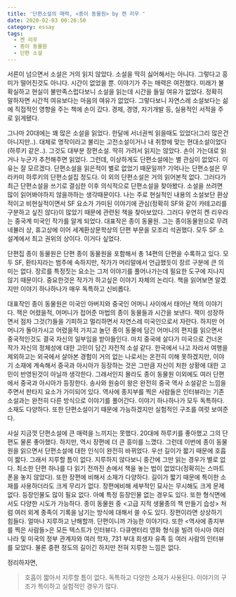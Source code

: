 ```yaml
---
title: '단편소설의 매력, <종이 동물원> by 켄 리우 '
date: 2020-02-03 00:26:50
category: essay
tags:
  - 켄 리우
  - 종이 동물원
  - 단편 소설
---
```


서른이 넘으면서 소설은 거의 읽지 않았다. 소설을 딱히 싫어해서는 아니다. 그렇다고 흥미가 떨어진것도 아니다. 시간이 없었을 뿐. 이야기가 주는 매력은 여전했다. 미래가 불확실하고 현실이 불만족스럽다보니 소설을 읽는데 시간을 들일 여유가 없었다. 정확히 말하자면 시간적 여유보다는 마음의 여유가 없었다. 그렇다보니 자연스레 소설보다는 삶에 직접적인 영향을 주는 책에 손이 갔다. 경제, 경영, 자기개발 등, 실용적인 서적을 주로 읽게됐다.

그나마 20대에는 꽤 많은 소설을 읽었다. 한달에 서너권씩 읽을때도 있었다(그리 많은건 아니지만..). 대체로 명작이라고 불리는 고전소설이거나 내 취향에 맞는 현대소설이었다(하루키 같은..). 그것도 대부분 장편소설. 딱히 가려서 읽지는 않았다. 손이 가는대로 읽거나 누군가 추천해주면 읽었다. 그런데, 이상하게도 단편소설에는 별 관심이 없었다. 이유는 잘 모르겠다. 단편소설을 읽은적이 별로 없었기 때문일까? 기억나는 단편소설은 무라카미 하루키의 단편소설집 정도다. 이 외의 단편소설은 거의 읽어본적 없다. 그러다가 최근 단편소설을 쓰기로 결심한 이후 의식적으로 단편소설을 찾아봤다. 소설을 쓰려면 많이 읽어봐야하지 않을까하는 생각때문이다. 나는 주로 현실적인 내용의 소설보단 환상적이고 비현실적이면서 SF 요소가 가미된 이야기에 관심(정확히 SF와 같이 카테고리를 구분하고 싶진 않다)이 많았기 때문에 관련된 책을 찾아보았다. 그러다 우연히 켄 리우라는 중국계 미국인 작가를 알게 되었다. 대표작은 종이 동물원. 그는 종이동물원으로 무려 네뷸러 상, 휴고상에 이어 세계환상문학상의 단편 부문을 모조리 석권했다. 모두 SF 소설계에서 최고 권위의 상이다. 이거다 싶었다.

단편집 종이 동물원은 단편 종이 동물원을 포함해서 총 14편의 단편을 수록하고 있다. 모두 SF, 환타지라는 범주에 속하지만, 작가가 머리말에서 언급했듯이 장르 구분에 큰 의미는 없다. 장르를 특정짓는 요소는 그저 이야기를 풀어나가는데 필요한 도구에 지나지 않기 때문이다. 중요한것은 작가가 하고싶은 이야기 자체의 논리다. 책을 읽어보면 알겠지만 이야기 하나하나가 매우 독특하고 신비롭다. 

대표작인 종이 동물원은 미국인 아버지와 중국인 어머니 사이에서 태어난 잭의 이야기다. 잭은 어렸을적, 어머니가 접어준 마법의 종이 동물들과 시간을 보낸다. 잭이 성장하면서 점차 그것(?)들을 기피하고 멀리하면서 자연스레 미국인으로서 자란다. 하지만 어머니가 돌아가시고 어렸을적 가지고 놀던 종이 동물에 담긴 어머니의 편지를 읽으면서 중국적인것도 결국 자신의 일부임을 받아들인다. 마치 중국에 살다가 미국으로 건너온 작가 자신의 정체성에 대한 고민이 담긴 자전적 소설 같다. 한국에서 나고 자라서 여행을 제외하고는 외국에서 살아본 경험이 거의 없는 나로서는 온전히 이해 못하겠지만, 이야기 소재에 계속해서 중국과 아시아가 등장하는 것은 그만큼 자신이 처한 상황에 대한 고민이 반영된것이 아닐까 생각한다. 그래서인지 몰라도 종이 동물원 이외에도 여러 단편에서 중국과 아시아가 등장한다. 송사와 원숭이 왕은 완전히 중국 역사 소설같은 느낌을 주면서 판타지 요소가 가미되어 있다. 역사에 종지부를 찍은 사람들은 인터뷰라는 기존 소설과는 완전히 다른 방식으로 이야기를 풀어간다. 이야기 하나하나가 모두 독특하다. 소재도 다양하다. 또한 단편소설이기 때문에 가능하겠지만 실험적인 구조를 여럿 보여준다.

사실 지금껏 단편소설에 큰 매력을 느끼지는 못했다. 20대에 하루키를 좋아했고 그의 단편도 물론 좋아했다. 하지만, 역시 장편에 더 큰 흥미를 느꼈다. 그런데 이번에 종이 동물원을 읽으면서 단편소설에 대한 인식이 완전히 바뀌었다. 우선 길이가 짧기 때문에 호흡이 짧다. 그래서 지루할 틈이 없다. 지루하지 않다보니 중간에 그만 읽는 경우가 별로 없다. 최소한 단편 하나를 다 읽기 전까진 손에서 책을 놓는 법이 없었다(정확히는 스마트폰을 놓지 않았다). 또한 장편에 비해서 소재가 다양하다. 길이가 짧기 때문에 특이한 소재를 사용하더라도 크게 무리가 없다. 장편에비해 세부적인 묘사는 무시해도 크게 문제 없다. 등장인물도 많이 필요 없다. 아예 특정 등장인물 없는 경우도 있다. 또한 형식면에서도 다양한 시도가 가능하다. 종이 동물원 중 <고급 지적 생물종의 책 만들기 습성> 처럼 여러 외계 종족이 기록을 남기는 방식에 대해서 쓸 수도 있다. 장편이라면 상상하기 힘들다. 얼마나 지루하고 난해할까. 단편이니까 가능한 이야기다. 또한 <역사에 종지부를 찍은 사람들>은 모든 텍스트가 인터뷰다. 다큐멘터리 영화 형식을 빌려 아시아 여러 나라 및 미국의 정부 관계자와 여러 학자, 731 부대 희생자 유족 등 여러 사람의 인터뷰를 모았다. 물론 중편 정도의 길이긴 하지만 전혀 지루한 느낌은 없다. 

정리하자면, 

> 호흡이 짧아서 지루할 틈이 없다.
> 독특하고 다양한 소재가 사용된다. 
> 이야기의 구조가 특이하고 실험적인 경우가 많다. 
